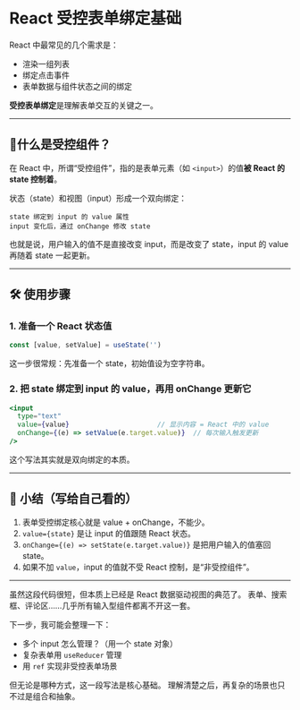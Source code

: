 # React 受控表单绑定基础

React 中最常见的几个需求是：
- 渲染一组列表
- 绑定点击事件
- 表单数据与组件状态之间的绑定

**受控表单绑定**是理解表单交互的关键之一。

---

## 📍什么是受控组件？

在 React 中，所谓“受控组件”，指的是表单元素（如 `<input>`）的值**被 React 的 state 控制着**。

状态（state）和视图（input）形成一个双向绑定：

```text
state 绑定到 input 的 value 属性
input 变化后，通过 onChange 修改 state
```

也就是说，用户输入的值不是直接改变 input，而是改变了 state，input 的 value 再随着 state 一起更新。

---

## 🛠 使用步骤

### 1. 准备一个 React 状态值

```jsx
const [value, setValue] = useState('')
```

这一步很常规：先准备一个 state，初始值设为空字符串。

### 2. 把 state 绑定到 input 的 value，再用 onChange 更新它

```jsx
<input
  type="text"
  value={value}                      // 显示内容 = React 中的 value
  onChange={(e) => setValue(e.target.value)}  // 每次输入触发更新
/>
```

这个写法其实就是双向绑定的本质。

---

## 📖 小结（写给自己看的）

1. 表单受控绑定核心就是 value + onChange，不能少。
2. `value={state}` 是让 input 的值跟随 React 状态。
3. `onChange={(e) => setState(e.target.value)}` 是把用户输入的值塞回 state。
4. 如果不加 `value`，input 的值就不受 React 控制，是“非受控组件”。

---

虽然这段代码很短，但本质上已经是 React 数据驱动视图的典范了。
表单、搜索框、评论区……几乎所有输入型组件都离不开这一套。

下一步，我可能会整理一下：
- 多个 input 怎么管理？（用一个 state 对象）
- 复杂表单用 `useReducer` 管理
- 用 `ref` 实现非受控表单场景

但无论是哪种方式，这一段写法是核心基础。
理解清楚之后，再复杂的场景也只不过是组合和抽象。
